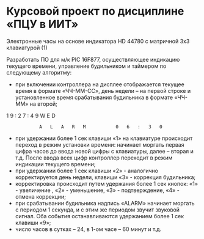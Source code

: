 # Курсовой проект по дисциплине «ПЦУ в ИИТ» 
Электронные часы на основе индикатора HD 44780 с матричной 3х3 клавиатурой (1)

Разработать ПО для м/к PIC 16F877, осуществляющее индикацию текущего времени, управление будильником и таймером по следующему алгоритму:
- при включении контроллера на дисплее отображается текущее время в формате «ЧЧ-ММ-СС», день недели – на первой строке и установленное время срабатывания будильника в формате «ЧЧ-ММ» на второй;

1	9	:	2	7	:	4	9			W	E	D			

				A	L	A	R	M			0	6	:	3	0
	
- при удержании более 1 сек клавиши «1» на клавиатуре происходит переход в режим установки времени: начинает моргать первая цифра часов до ввода новой цифры с клавиатуры, далее – вторая и т.д. После ввода всех цифр контроллер переходит в режим индикации текущего времени;
- при удержании более 1 сек клавиши «2» - аналогично корректируется день недели, клавиши «3» - коррекция будильника;
- корректировка происходит путем удержания более 1 сек кнопок: «1» - увеличение , «2» - уменьшение, «3» - подтверждение, «4» - отмена коррекции;
- при срабатывании будильника надпись «ALARM» начинает моргать с периодом 1 секунда, и с этим же периодом звучит звуковой сигнал. Оба события останавливаются удержанием более 1 сек клавиши «9»;
- число часов в сутках – 24, в 1-ом часе – 60 минут и т.д.
